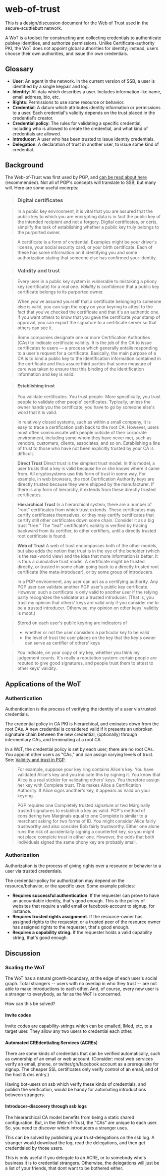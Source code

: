 # web-of-trust

This is a design/discussion document for the Web of Trust used in the secure-scuttlebutt network.

A WoT is a toolset for constructing and collecting credentials to authenticate pubkey identities, and authorize permissions.
Unlike Certificate-authority PKI, the WoT does not appoint global authorities for identity; instead, users choose their own authorities, and issue thir own credentials.


## Glossary

 - **User**: An agent in the network. In the current version of SSB, a user is identified by a single keypair and log.
 - **Identity**: All data which describes a user. Includes information like name, email address, bio, etc.
 - **Rights**: Permissions to use some resource or behavior.
 - **Credential**: A datum which attributes identity information or permissions to a user. Each credential's validity depends on the trust placed in the credential's creator.
 - **Credential policy**: The rules for validating a specific credential, including who is allowed to create the credential, and what kind of credentials are allowed.
 - **Introducer**: A user who has been trusted to issue identity credentials.
 - **Delegation**: A declaration of trust in another user, to issue some kind of credential.

## Background

The Web-of-Trust was first used by PGP, and [can be read about here](http://www.pgpi.org/doc/pgpintro/#p17) (recommended).
Not all of PGP's concepts will translate to SSB, but many will. 
Here are some useful excerpts:

> ### Digital certificates

> In a public key environment, it is vital that you are assured that the public key to which you are encrypting data is in fact the public key of the intended recipient and not a forgery. Digital certificates, or certs, simplify the task of establishing whether a public key truly belongs to the purported owner.

> A certificate is a form of credential. Examples might be your driver's license, your social security card, or your birth certificate. Each of these has some information on it identifying you and some authorization stating that someone else has confirmed your identity. 

> ### Validity and trust

> Every user in a public key system is vulnerable to mistaking a phony key (certificate) for a real one. *Validity* is confidence that a public key certificate belongs to its purported owner.

> When you've assured yourself that a certificate belonging to someone else is valid, you can sign the copy on your keyring to attest to the fact that you've checked the certificate and that it's an authentic one. If you want others to know that you gave the certificate your stamp of approval, you can export the signature to a certificate server so that others can see it.

> Some companies designate one or more Certification Authorities (CAs) to indicate certificate validity. It is the job of the CA to issue certificates to users — a process which generally entails responding to a user's request for a certificate. Basically, the main purpose of a CA is to bind a public key to the identification information contained in the certificate and thus assure third parties that some measure of care was taken to ensure that this binding of the identification information and key is valid.

> #### Establishing trust

> You validate certificates. You trust people. More specifically, you trust people to validate other people' certificates. Typically, unless the owner hands you the certificate, you have to go by someone else's word that it is valid.

> In relatively closed systems, such as within a small company, it is easy to trace a certification path back to the root CA. However, users must often communicate with people outside of their corporate environment, including some whom they have never met, such as vendors, customers, clients, associates, and so on. Establishing a line of trust to those who have not been explicitly trusted by your CA is difficult.

> **Direct Trust**
Direct trust is the simplest trust model. In this model, a user trusts that a key is valid because he or she knows where it came from. All cryptosystems use this form of trust in some way. For example, in web browsers, the root Certification Authority keys are directly trusted because they were shipped by the manufacturer. If there is any form of hierarchy, it extends from these directly trusted certificates.

> **Hierarchical Trust**
In a hierarchical system, there are a number of "root" certificates from which trust extends. These certificates may certify certificates themselves, or they may certify certificates that certify still other certificates down some chain. Consider it as a big trust "tree." The "leaf" certificate's validity is verified by tracing backward from its certifier, to other certifiers, until a directly trusted root certificate is found.

> **Web of Trust**
A web of trust encompasses both of the other models, but also adds the notion that trust is in the eye of the beholder (which is the real-world view) and the idea that more information is better. It is thus a cumulative trust model. A certificate might be trusted directly, or trusted in some chain going back to a directly trusted root certificate (the meta-introducer), or by some group of introducers.

> In a PGP environment, any user can act as a certifying authority. Any PGP user can validate another PGP user's public key certificate. However, such a certificate is only valid to another user if the relying party recognizes the validator as a trusted introducer. (That is, you trust my opinion that others' keys are valid only if you consider me to be a trusted introducer. Otherwise, my opinion on other keys' validity is moot.)

> Stored on each user's public keyring are indicators of
> - whether or not the user considers a particular key to be valid
> - the level of trust the user places on the key that the key's owner can serve as certifier of others' keys

> You indicate, on your copy of my key, whether you think my judgement counts. It's really a reputation system: certain people are reputed to give good signatures, and people trust them to attest to other keys' validity.

## Applications of the WoT

### Authentication

Authentication is the process of verifying the identity of a user via trusted credentials.

The credential policy in CA PKI is hierarchical, and eminates down from the root CAs.
A new credential is considered valid if it presents an unbroken signature chain between the new credential, (optionally) through intermediary CAs, and terminating at a root CA.

In a WoT, the credential policy is set by each user; there are no root CAs.
You appoint other users as "CAs," and can assign varying levels of trust.
See: [Validity and trust in PGP](http://www.pgpi.org/doc/pgpintro/#p17).

> For example, suppose your key ring contains Alice's key. You have validated Alice's key and you indicate this by signing it. You know that Alice is a real stickler for validating others' keys. You therefore assign her key with Complete trust. This makes Alice a Certification Authority. If Alice signs another's key, it appears as Valid on your keyring.

> PGP requires one Completely trusted signature or two Marginally trusted signatures to establish a key as valid. PGP's method of considering two Marginals equal to one Complete is similar to a merchant asking for two forms of ID. You might consider Alice fairly trustworthy and also consider Bob fairly trustworthy. Either one alone runs the risk of accidentally signing a counterfeit key, so you might not place complete trust in either one. However, the odds that both individuals signed the same phony key are probably small.

### Authorization

Authorization is the process of giving rights over a resource or behavior to a user via trusted credentials.

The credential-policy for authorization may depend on the resource/behavior, or the specific user.
Some example policies:

 - **Requires successful authentication**. If the requester can prove to have an accountable identity, that's good enough. This is the policy of websites that require a valid email or facebook-account to signup, for instance.
 - **Requires trusted rights assignment**. If the resource-owner has assigned rights to the requester, or a trusted peer of the resource owner has assigned rights to the requester, that's good enough.
 - **Requires a capability string.** If the requester holds a valid capability string, that's good enough.

## Discussion

### Scaling the WoT

The WoT has a natural growth-boundary, at the edge of each user's social graph.
Total strangers -- users with no overlap in who they trust -- are not able to make introductions to each other.
And, of course, every new user is a stranger to everybody, as far as the WoT is concerned.

How can this be solved?

#### Invite codes

Invite codes are capability-strings which can be emailed, IMed, etc, to a target user.
They allow any two users to credential each other.

#### Automated CREdentialing Services (ACREs)

There are some kinds of credentials that can be verified automatically, such as ownership of an email or web account.
(Consider: most web services verify an email, phone, or twitter/gh/facebook account as a prerequisite for signup.
The cheaper SSL certificates only verify control of an email, and of the host & dns entry.)

Having bot-users on ssb which verify these kinds of credentials, and publish the verification, would be handy for automating introductions between strangers.

#### Introducer-discovery through ssb logs

The hieararchical CA model benefits from being a static shared configuration.
But, in the Web-of-Trust, the "CAs" are unique to each user.
So, you need to discover which introducers a stranger uses.

This can be solved by publishing your trust-delegations on the ssb log.
A stranger would download the log, read the delegations, and then get credentialed by those users.

This is only useful if you delegate to an ACRE, or to somebody who's business it is to credential strangers.
Otherwise, the delegations will just be a list of your friends, that dont want to be bothered either.